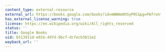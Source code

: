 ```yaml
---
content_type: external-resource
external_url: https://books.google.com/books?id=mWWAm0h5yP0C&pg=PAfrontcover#v=onepage&q&f=false
has_external_license_warning: true
license: https://en.wikipedia.org/wiki/All_rights_reserved
status: ''
title: Google Books
uid: b513911d-e01b-497d-9bcf-dcfecb3811e2
wayback_url: ''
---
```

